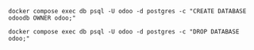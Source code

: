 ```docker compose exec db psql -U odoo -d postgres -c "CREATE DATABASE odoodb OWNER odoo;"```



```docker compose exec db psql -U odoo -d postgres -c "DROP DATABASE odoo;"```
